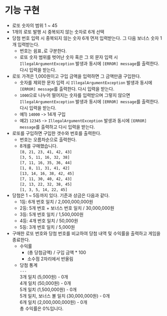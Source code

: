 # 기능 구현

- 로또 숫자의 범위 1 ~ 45
- 1개의 로또 발행 시 중복되지 않는 숫자로 6개 선택
- 당첨 번호 입력 시 중복되지 않는 숫자 6개 먼저 입력받는다. 그 다음 보너스 숫자 1개 입력받는다.
  - 번호는 쉼표`,`로 구분한다.
  - 로또 숫자 범위를 벗어난 숫자 혹은 그 외 문자 입력 시 `IllegalArgumentException` 발생과 동시에 `[ERROR] message`를 출력한다. 다시 입력을 받는다.
- 로또 가격은 1,000원이고 구입 금액을 입력하면 그 금액만큼 구입한다.
  - 숫자를 제외한 문자 입력 시 `IllegalArgumentException` 발생과 동시에 `[ERROR] message`를 출력한다. 다시 입력을 받는다.
  - `1000`으로 나누어 떨어지는 숫자를 입력받으며 그렇지 않으면 `IllegalArgumentException` 발생과 동시에 `[ERROR] message`를 출력한다. 다시 입력을 받는다.
  - 예1) `14000` -> 14개 구입
  - 예2) `12345` -> `IllegalArgumentException` 발생과 동시에 `[ERROR] message`를 출력하고 다시 입력을 받는다.
- 로또를 구입하면 구입한 갯수와 번호를 출력한다.
  - 번호는 오름차순으로 출력한다.
  - 8개를 구매했습니다.  
    `[8, 21, 23, 41, 42, 43]`  
    `[3, 5, 11, 16, 32, 38]`  
    `[7, 11, 16, 35, 36, 44]`  
    `[1, 8, 11, 31, 41, 42]`  
    `[13, 14, 16, 38, 42, 45]`  
    `[7, 11, 30, 40, 42, 43]`  
    `[2, 13, 22, 32, 38, 45]`  
    `[1, 3, 5, 14, 22, 45]`  
- 당첨은 1 ~ 5등까지 있다. 기준과 상금은 다음과 같다.
    - 1등: 6개 번호 일치 / 2,000,000,000원
    - 2등: 5개 번호 + 보너스 번호 일치 / 30,000,000원
    - 3등: 5개 번호 일치 / 1,500,000원
    - 4등: 4개 번호 일치 / 50,000원
    - 5등: 3개 번호 일치 / 5,000원
- 구매한 로또 번호와 당첨 번호를 비교하여 당첨 내역 및 수익률을 출력하고 게임을 종료한다.
  - 수익률
    - (총 당첨금액) / 구입 금액 * 100
    - 소수점 2자리에서 반올림
  - 당첨 통계  
    `---`  
    3개 일치 (5,000원) - 0개  
    4개 일치 (50,000원) - 0개  
    5개 일치 (1,500,000원) - 0개  
    5개 일치, 보너스 볼 일치 (30,000,000원) - 0개  
    6개 일치 (2,000,000,000원) - 0개  
    총 수익률은 0%입니다.
